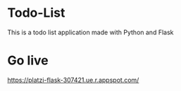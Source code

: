 # Todo-List
This is a todo list application made with Python and Flask

# Go live
https://platzi-flask-307421.ue.r.appspot.com/
